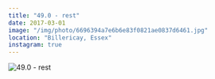 ```yaml
---
title: "49.0 - rest"
date: 2017-03-01
image: "/img/photo/6696394a7e6b6e83f0821ae0837d6461.jpg"
location: "Billericay, Essex"
instagram: true
---
```


![49.0 - rest](/img/photo/6696394a7e6b6e83f0821ae0837d6461.jpg)
